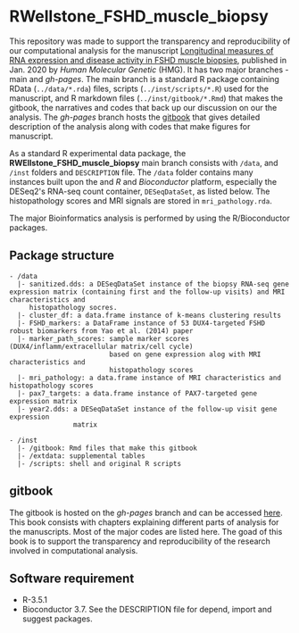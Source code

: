 # RWellstone_FSHD_muscle_biopsy

This repository was made to support the transparency and reproducibility of our computational analysis for the manuscript [Longitudinal measures of RNA expression and disease activity in FSHD muscle biopsies](https://doi.org/10.1093/hmg/ddaa031), published in Jan. 2020 by _Human Molecular Genetic_ (HMG).  It has two major branches - main and _gh-pages_. The main branch is a standard R package containing RData (`../data/*.rda`) files, scripts (`../inst/scripts/*.R`) used for the manuscript, and R markdown files (`../inst/gitbook/*.Rmd`) that makes the gitbook, the narratives and codes that back up our discussion on our the analysis. The  _gh-pages_ branch hosts the [gitbook](https://fredhutch.github.io/RWellstone_FSHD_muscle_biopsy) that gives detailed description of the analysis along with codes that make figures for manuscript.

As a standard R experimental data package, the __RWEllstone_FSHD_muscle_biopsy__ main branch consists with `/data`, and `/inst` folders and `DESCRIPTION` file. The `/data` folder contains many instances built upon the and _R_ and _Bioconductor_ platform, especially the DESeq2's RNA-seq count container, `DESeqDataSet`, as listed below.  The histopathology scores and MRI signals are stored in `mri_pathology.rda`.

The major Bioinformatics analysis is performed by using the R/Bioconductor packages.

## Package structure
```
- /data     
  |- sanitized.dds: a DESeqDataSet instance of the biopsy RNA-seq gene expression matrix (containing first and the follow-up visits) and MRI characteristics and 
     histopathology socres.  
  |- cluster_df: a data.frame instance of k-means clustering results 
  |- FSHD_markers: a DataFrame instance of 53 DUX4-targeted FSHD robust biomarkers from Yao et al. (2014) paper
  |- marker_path_scores: sample marker scores (DUX4/inflamm/extracellular matrix/cell cycle) 
                         based on gene expression alog with MRI characteristics and 
                         histopathology scores
  |- mri_pathology: a data.frame instance of MRI characteristics and histopathology scores
  |- pax7_targets: a data.frame instance of PAX7-targeted gene expression matrix
  |- year2.dds: a DESeqDataSet instance of the follow-up visit gene expression 
                matrix
  
- /inst
  |- /gitbook: Rmd files that make this gitbook
  |- /extdata: supplemental tables
  |- /scripts: shell and original R scripts
```  

## gitbook
The gitbook is hosted on the _gh-pages_ branch and can be accessed [here](https://fredhutch.github.io/RWellstone_FSHD_muscle_biopsy). This book consists with chapters explaining different parts of analysis for the manuscripts. Most of the major codes are listed here. The goad of this book is to support the transparency and reproducibility of the research involved in computational analysis. 

## Software requirement
- R-3.5.1
- Bioconductor 3.7. See the DESCRIPTION file for depend, import and suggest packages.

